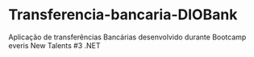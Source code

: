 # Transferencia-bancaria-DIOBank
Aplicação de transferências Bancárias desenvolvido durante Bootcamp everis New Talents #3 .NET
